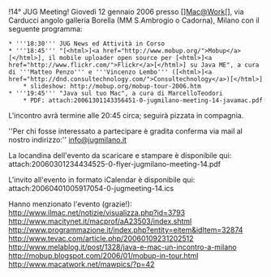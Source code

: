 !14° JUG Meeting!
Giovedì 12 gennaio 2006 presso [<html>]<a href="http://www.macatwork.net/">Mac@Work</a>[</html>], via Carducci angolo galleria Borella (MM S.Ambrogio o Cadorna), Milano
con il seguente programma: 

	* '''18:30''' JUG News ed Attività in Corso
	* '''18:45''' "[<html>]<a href="http://www.mobup.org/">Mobup</a>[</html>], il mobile uploader open source per [<html>]<a href="http://www.flickr.com/">Flickr</a>[</html>] su Java ME", a cura di '''Matteo Penzo''' e '''Vincenzo Lembo''' ([<html>]<a href="http://dnd.consultechnology.com/">Consultechnology</a>)[</html>]
		* slideshow: http://mobup.org/mobup-tour-2006.htm
	* '''19:45''' "Java sul tuo Mac", a cura di MarcelloTeodori
		* PDF: attach:20061301143356451-0-jugmilano-meeting-14-javamac.pdf

L'incontro avrà termine alle 20:45 circa; seguirà pizzata in compagnia. 

''Per chi fosse interessato a partecipare è gradita conferma via mail al nostro indirizzo:'' info@jugmilano.it

La locandina dell'evento da scaricare e stampare è disponibile qui:
attach:20060301234434525-0-flyer-jugmilano-meeting-14.pdf

L'invito all'evento in formato iCalendar è disponibile qui:
attach:20060401005917054-0-jugmeeting-14.ics

Hanno menzionato l'evento (grazie!):
http://www.ilmac.net/notizie/visualizza.php?id=3793
http://www.macitynet.it/macprof/aA23503/index.shtml
http://www.programmazione.it/index.php?entity=eitem&idItem=32874
http://www.tevac.com/article.php/20060109231202512
http://www.melablog.it/post/1328/java-e-mac-un-incontro-a-milano
http://mobup.blogspot.com/2006/01/mobup-in-tour.html
http://www.macatwork.net/mawpics/?p=42
